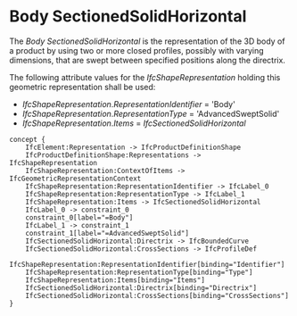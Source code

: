 Body SectionedSolidHorizontal
=============================

The _Body SectionedSolidHorizontal_ is the representation of the 3D body of a product by using two or more closed profiles, possibly with varying dimensions,  that are swept between specified positions along the directrix.

The following attribute values for the _IfcShapeRepresentation_ holding this geometric representation shall be used:

* _IfcShapeRepresentation_._RepresentationIdentifier_ = 'Body'
* _IfcShapeRepresentation_._RepresentationType_ = 'AdvancedSweptSolid'
* _IfcShapeRepresentation_._Items_ = _IfcSectionedSolidHorizontal_

```
concept {
    IfcElement:Representation -> IfcProductDefinitionShape
    IfcProductDefinitionShape:Representations -> IfcShapeRepresentation
    IfcShapeRepresentation:ContextOfItems -> IfcGeometricRepresentationContext
    IfcShapeRepresentation:RepresentationIdentifier -> IfcLabel_0
    IfcShapeRepresentation:RepresentationType -> IfcLabel_1
    IfcShapeRepresentation:Items -> IfcSectionedSolidHorizontal
    IfcLabel_0 -> constraint_0
    constraint_0[label="=Body"]
    IfcLabel_1 -> constraint_1
    constraint_1[label="=AdvancedSweptSolid"]
    IfcSectionedSolidHorizontal:Directrix -> IfcBoundedCurve
    IfcSectionedSolidHorizontal:CrossSections -> IfcProfileDef
    IfcShapeRepresentation:RepresentationIdentifier[binding="Identifier"]
    IfcShapeRepresentation:RepresentationType[binding="Type"]
    IfcShapeRepresentation:Items[binding="Items"]
    IfcSectionedSolidHorizontal:Directrix[binding="Directrix"]
    IfcSectionedSolidHorizontal:CrossSections[binding="CrossSections"]
}
```
